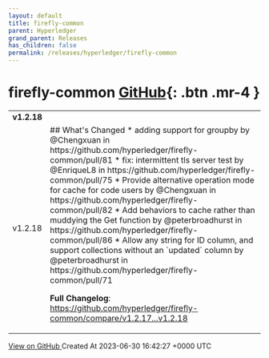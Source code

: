 ```yaml
---
layout: default
title: firefly-common
parent: Hyperledger
grand_parent: Releases
has_children: false
permalink: /releases/hyperledger/firefly-common
---
```


# firefly-common <span class="fs-3 right-align">[GitHub](https://github.com/hyperledger/firefly-common){: .btn .mr-4 }</span>


<div>
    <table>
        <tr>
            <td colspan="2">
                <b>
                    v1.2.18
                </b>
            </td>
        </tr>
        <tr>
            <td>
                <span class="chip">
                    v1.2.18
                </span>
            </td>
            <td>
                ## What's Changed
* adding support for groupby by @Chengxuan in https://github.com/hyperledger/firefly-common/pull/81
* fix: intermittent tls server test by @EnriqueL8 in https://github.com/hyperledger/firefly-common/pull/75
* Provide alternative operation mode for cache for code users by @Chengxuan in https://github.com/hyperledger/firefly-common/pull/82
* Add behaviors to cache rather than muddying the Get function by @peterbroadhurst in https://github.com/hyperledger/firefly-common/pull/86
* Allow any string for ID column, and support collections without an `updated` column by @peterbroadhurst in https://github.com/hyperledger/firefly-common/pull/71


**Full Changelog**: https://github.com/hyperledger/firefly-common/compare/v1.2.17...v1.2.18
            </td>
        </tr>
    </table>
    <a href="https://github.com/hyperledger/firefly-common/releases/tag/v1.2.18" class=".btn">
        View on GitHub
    </a>
    <span class="right-align">
        Created At 2023-06-30 16:42:27 +0000 UTC
    </span>
</div>

